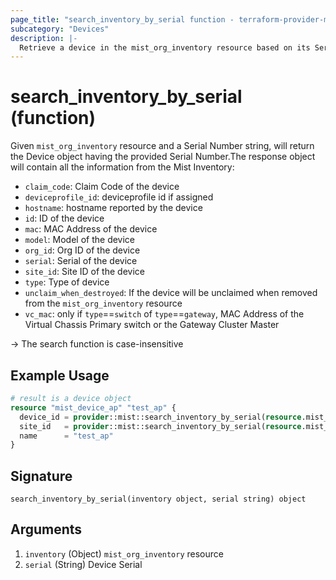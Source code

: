 ```yaml
---
page_title: "search_inventory_by_serial function - terraform-provider-mist"
subcategory: "Devices"
description: |-
  Retrieve a device in the mist_org_inventory resource based on its Serial Number
---
```


# search_inventory_by_serial (function)

Given `mist_org_inventory` resource and a Serial Number string, will return the Device object having the provided Serial Number.The response object will contain all the information from the Mist Inventory:
* `claim_code`: Claim Code of the device 
* `deviceprofile_id`: deviceprofile id if assigned
* `hostname`: hostname reported by the device
* `id`: ID of the device
* `mac`: MAC Address of the device
* `model`: Model of the device
* `org_id`: Org ID of the device
* `serial`: Serial of the device
* `site_id`: Site ID of the device
* `type`: Type of device
* `unclaim_when_destroyed`: If the device will be unclaimed when removed from the `mist_org_inventory` resource
* `vc_mac`: only if `type`==`switch` of `type`==`gateway`, MAC Address of the Virtual Chassis Primary switch or the Gateway Cluster Master

-> The search function is case-insensitive

## Example Usage

```terraform
# result is a device object
resource "mist_device_ap" "test_ap" {
  device_id = provider::mist::search_inventory_by_serial(resource.mist_org_inventory.inventory, "CPKL2EXXXXXXXXX").id
  site_id   = provider::mist::search_inventory_by_serial(resource.mist_org_inventory.inventory, "CPKL2EXXXXXXXXX").site_id
  name      = "test_ap"
}
```

## Signature

<!-- signature generated by tfplugindocs -->
```text
search_inventory_by_serial(inventory object, serial string) object
```

## Arguments

<!-- arguments generated by tfplugindocs -->
1. `inventory` (Object) `mist_org_inventory` resource
1. `serial` (String) Device Serial

